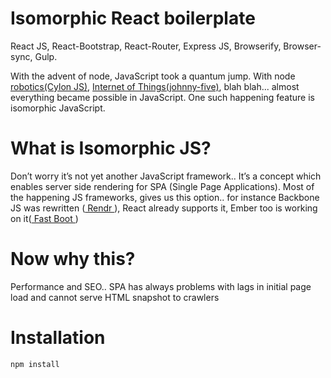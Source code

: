 # Isomorphic React boilerplate
React JS, React-Bootstrap, React-Router, Express JS, Browserify, Browser-sync, Gulp.

With the advent of node, JavaScript took a quantum jump. With node <a href="http://cylonjs.com/">robotics(Cylon JS)</a>, <a href="https://github.com/rwaldron/johnny-five">Internet of Things(johnny-five)</a>, blah blah... almost everything became possible in JavaScript. One such happening feature is  isomorphic JavaScript. 

# What is Isomorphic JS?
Don’t worry it’s not yet another JavaScript framework.. It’s a concept which enables server side rendering for SPA (Single Page Applications). Most of the happening JS frameworks, gives us this option.. for instance Backbone JS was rewritten (<a href="http://rendrjs.github.io/"> Rendr </a>), React already supports it, Ember too is working on it(<a href="https://github.com/tildeio/ember-cli-fastboot"> Fast Boot </a>)

# Now why this?
Performance and SEO.. SPA has always problems with lags in initial page load and cannot serve HTML snapshot to crawlers

# Installation

```
npm install

```

